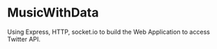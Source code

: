 # MusicWithData

Using Express, HTTP, socket.io to build the Web Application to access Twitter API. 
